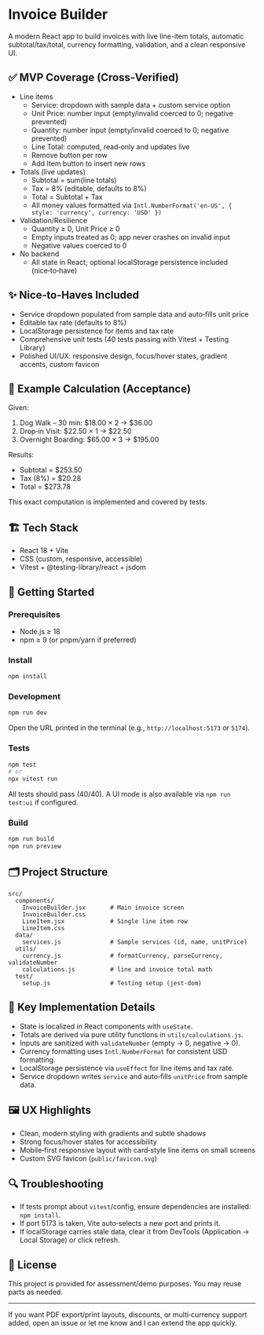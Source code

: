 # Invoice Builder

A modern React app to build invoices with live line-item totals, automatic subtotal/tax/total, currency formatting, validation, and a clean responsive UI.

## ✅ MVP Coverage (Cross‑Verified)

- Line items
  - Service: dropdown with sample data + custom service option
  - Unit Price: number input (empty/invalid coerced to 0; negative prevented)
  - Quantity: number input (empty/invalid coerced to 0; negative prevented)
  - Line Total: computed, read‑only and updates live
  - Remove button per row
  - Add Item button to insert new rows
- Totals (live updates)
  - Subtotal = sum(line totals)
  - Tax = 8% (editable, defaults to 8%)
  - Total = Subtotal + Tax
  - All money values formatted via `Intl.NumberFormat('en-US', { style: 'currency', currency: 'USD' })`
- Validation/Resilience
  - Quantity ≥ 0, Unit Price ≥ 0
  - Empty inputs treated as 0; app never crashes on invalid input
  - Negative values coerced to 0
- No backend
  - All state in React; optional localStorage persistence included (nice‑to‑have)

## ✨ Nice‑to‑Haves Included
- Service dropdown populated from sample data and auto‑fills unit price
- Editable tax rate (defaults to 8%)
- LocalStorage persistence for items and tax rate
- Comprehensive unit tests (40 tests passing with Vitest + Testing Library)
- Polished UI/UX: responsive design, focus/hover states, gradient accents, custom favicon

## 🧮 Example Calculation (Acceptance)
Given:
1. Dog Walk – 30 min: $18.00 × 2 → $36.00
2. Drop‑in Visit: $22.50 × 1 → $22.50
3. Overnight Boarding: $65.00 × 3 → $195.00

Results:
- Subtotal = $253.50
- Tax (8%) = $20.28
- Total = $273.78

This exact computation is implemented and covered by tests.

## 🏗️ Tech Stack
- React 18 + Vite
- CSS (custom, responsive, accessible)
- Vitest + @testing-library/react + jsdom

## 🚀 Getting Started

### Prerequisites
- Node.js ≥ 18
- npm ≥ 9 (or pnpm/yarn if preferred)

### Install
```bash
npm install
```

### Development
```bash
npm run dev
```
Open the URL printed in the terminal (e.g., `http://localhost:5173` or `5174`).

### Tests
```bash
npm test
# or
npx vitest run
```
All tests should pass (40/40). A UI mode is also available via `npm run test:ui` if configured.

### Build
```bash
npm run build
npm run preview
```

## 🗂️ Project Structure
```
src/
  components/
    InvoiceBuilder.jsx       # Main invoice screen
    InvoiceBuilder.css
    LineItem.jsx             # Single line item row
    LineItem.css
  data/
    services.js              # Sample services (id, name, unitPrice)
  utils/
    currency.js              # formatCurrency, parseCurrency, validateNumber
    calculations.js          # line and invoice total math
  test/
    setup.js                 # Testing setup (jest-dom)
```

## 🧠 Key Implementation Details
- State is localized in React components with `useState`.
- Totals are derived via pure utility functions in `utils/calculations.js`.
- Inputs are sanitized with `validateNumber` (empty → 0, negative → 0).
- Currency formatting uses `Intl.NumberFormat` for consistent USD formatting.
- LocalStorage persistence via `useEffect` for line items and tax rate.
- Service dropdown writes `service` and auto‑fills `unitPrice` from sample data.

## 🖼️ UX Highlights
- Clean, modern styling with gradients and subtle shadows
- Strong focus/hover states for accessibility
- Mobile‑first responsive layout with card‑style line items on small screens
- Custom SVG favicon (`public/favicon.svg`)

## 🔍 Troubleshooting
- If tests prompt about `vitest`/config, ensure dependencies are installed: `npm install`.
- If port 5173 is taken, Vite auto‑selects a new port and prints it.
- If localStorage carries stale data, clear it from DevTools (Application → Local Storage) or click refresh.

## 📜 License
This project is provided for assessment/demo purposes. You may reuse parts as needed.

---
If you want PDF export/print layouts, discounts, or multi‑currency support added, open an issue or let me know and I can extend the app quickly.